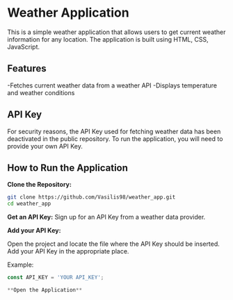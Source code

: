 # Weather Application

This is a simple weather application that allows users to get current weather information for any location. The application is built using HTML, CSS, JavaScript.

## Features
-Fetches current weather data from a weather API
-Displays temperature and weather conditions

## API Key

For security reasons, the API Key used for fetching weather data has been deactivated in the public repository. To run the application, you will need to provide your own API Key. 

## How to Run the Application

**Clone the Repository:**

```sh
git clone https://github.com/Vasilis98/weather_app.git
cd weather_app
```

**Get an API Key:** 
Sign up for an API Key from a weather data provider.

**Add your API Key:**

Open the project and locate the file where the API Key should be inserted. Add your API Key in the appropriate place.

Example: 
```javascript
const API_KEY = 'YOUR API_KEY';

**Open the Application**
